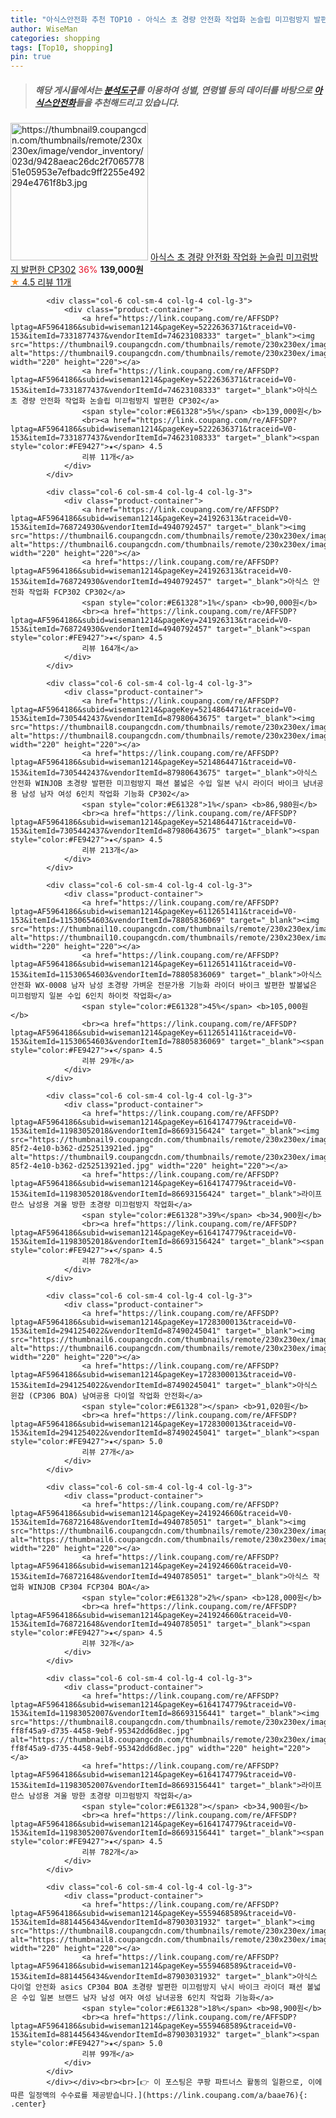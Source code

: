 ```yaml
---
title: "아식스안전화 추천 TOP10 - 아식스 초 경량 안전화 작업화 논슬립 미끄럼방지 발편한 CP302"
author: WiseMan
categories: shopping
tags: [Top10, shopping]
pin: true
---
```


> ##### 해당 게시물에서는 [**분석도구**](https://itemscout.io/)를 이용하여 **성별**, **연령별** 등의 데이터를 바탕으로 [**아식스안전화**](https://link.coupang.com/a/baae76)들을 추천해드리고 있습니다.
<div class="container"><div class="row">
            <div class="col-6 col-sm-4 col-lg-4 col-lg-3">
                <div class="product-container">
                    <a href="https://link.coupang.com/re/AFFSDP?lptag=AF5964186&subid=wiseman1214&pageKey=5222636371&traceid=V0-153&itemId=7331877436&vendorItemId=74623108314" target="_blank"><img src="https://thumbnail9.coupangcdn.com/thumbnails/remote/230x230ex/image/vendor_inventory/023d/9428aeac26dc2f706577851e05953e7efbadc9ff2255e492294e4761f8b3.jpg" alt="https://thumbnail9.coupangcdn.com/thumbnails/remote/230x230ex/image/vendor_inventory/023d/9428aeac26dc2f706577851e05953e7efbadc9ff2255e492294e4761f8b3.jpg" width="220" height="220"></a>
                    <a href="https://link.coupang.com/re/AFFSDP?lptag=AF5964186&subid=wiseman1214&pageKey=5222636371&traceid=V0-153&itemId=7331877436&vendorItemId=74623108314" target="_blank">아식스 초 경량 안전화 작업화 논슬립 미끄럼방지 발편한 CP302</a>
                    <span style="color:#E61328">36%</span> <b>139,000원</b>
                    <br><a href="https://link.coupang.com/re/AFFSDP?lptag=AF5964186&subid=wiseman1214&pageKey=5222636371&traceid=V0-153&itemId=7331877436&vendorItemId=74623108314" target="_blank"><span style="color:#FE9427">★</span> 4.5
                    리뷰 11개</a>
                </div>
            </div>
            
            <div class="col-6 col-sm-4 col-lg-4 col-lg-3">
                <div class="product-container">
                    <a href="https://link.coupang.com/re/AFFSDP?lptag=AF5964186&subid=wiseman1214&pageKey=5222636371&traceid=V0-153&itemId=7331877437&vendorItemId=74623108333" target="_blank"><img src="https://thumbnail9.coupangcdn.com/thumbnails/remote/230x230ex/image/vendor_inventory/023d/9428aeac26dc2f706577851e05953e7efbadc9ff2255e492294e4761f8b3.jpg" alt="https://thumbnail9.coupangcdn.com/thumbnails/remote/230x230ex/image/vendor_inventory/023d/9428aeac26dc2f706577851e05953e7efbadc9ff2255e492294e4761f8b3.jpg" width="220" height="220"></a>
                    <a href="https://link.coupang.com/re/AFFSDP?lptag=AF5964186&subid=wiseman1214&pageKey=5222636371&traceid=V0-153&itemId=7331877437&vendorItemId=74623108333" target="_blank">아식스 초 경량 안전화 작업화 논슬립 미끄럼방지 발편한 CP302</a>
                    <span style="color:#E61328">5%</span> <b>139,000원</b>
                    <br><a href="https://link.coupang.com/re/AFFSDP?lptag=AF5964186&subid=wiseman1214&pageKey=5222636371&traceid=V0-153&itemId=7331877437&vendorItemId=74623108333" target="_blank"><span style="color:#FE9427">★</span> 4.5
                    리뷰 11개</a>
                </div>
            </div>
            
            <div class="col-6 col-sm-4 col-lg-4 col-lg-3">
                <div class="product-container">
                    <a href="https://link.coupang.com/re/AFFSDP?lptag=AF5964186&subid=wiseman1214&pageKey=241926313&traceid=V0-153&itemId=768724930&vendorItemId=4940792457" target="_blank"><img src="https://thumbnail6.coupangcdn.com/thumbnails/remote/230x230ex/image/vendor_inventory/4805/88f12340d25302bf5554ab340f6132425cf99efa1af3a528ef4e86cb87ce.jpg" alt="https://thumbnail6.coupangcdn.com/thumbnails/remote/230x230ex/image/vendor_inventory/4805/88f12340d25302bf5554ab340f6132425cf99efa1af3a528ef4e86cb87ce.jpg" width="220" height="220"></a>
                    <a href="https://link.coupang.com/re/AFFSDP?lptag=AF5964186&subid=wiseman1214&pageKey=241926313&traceid=V0-153&itemId=768724930&vendorItemId=4940792457" target="_blank">아식스 안전화 작업화 FCP302 CP302</a>
                    <span style="color:#E61328">1%</span> <b>90,000원</b>
                    <br><a href="https://link.coupang.com/re/AFFSDP?lptag=AF5964186&subid=wiseman1214&pageKey=241926313&traceid=V0-153&itemId=768724930&vendorItemId=4940792457" target="_blank"><span style="color:#FE9427">★</span> 4.5
                    리뷰 164개</a>
                </div>
            </div>
            
            <div class="col-6 col-sm-4 col-lg-4 col-lg-3">
                <div class="product-container">
                    <a href="https://link.coupang.com/re/AFFSDP?lptag=AF5964186&subid=wiseman1214&pageKey=5214864471&traceid=V0-153&itemId=7305442437&vendorItemId=87980643675" target="_blank"><img src="https://thumbnail8.coupangcdn.com/thumbnails/remote/230x230ex/image/vendor_inventory/ea02/61e59e55876fadad625ca8279dc79e0c3598b1c8f9526e76bd6af7287690.jpg" alt="https://thumbnail8.coupangcdn.com/thumbnails/remote/230x230ex/image/vendor_inventory/ea02/61e59e55876fadad625ca8279dc79e0c3598b1c8f9526e76bd6af7287690.jpg" width="220" height="220"></a>
                    <a href="https://link.coupang.com/re/AFFSDP?lptag=AF5964186&subid=wiseman1214&pageKey=5214864471&traceid=V0-153&itemId=7305442437&vendorItemId=87980643675" target="_blank">아식스 안전화 WINJOB 초경량 발편한 미끄럼방지 패션 볼넓은 수입 일본 낚시 라이더 바이크 남녀공용 남성 남자 여성﻿ 6인치 작업화 기능화 CP302</a>
                    <span style="color:#E61328">1%</span> <b>86,980원</b>
                    <br><a href="https://link.coupang.com/re/AFFSDP?lptag=AF5964186&subid=wiseman1214&pageKey=5214864471&traceid=V0-153&itemId=7305442437&vendorItemId=87980643675" target="_blank"><span style="color:#FE9427">★</span> 4.5
                    리뷰 213개</a>
                </div>
            </div>
            
            <div class="col-6 col-sm-4 col-lg-4 col-lg-3">
                <div class="product-container">
                    <a href="https://link.coupang.com/re/AFFSDP?lptag=AF5964186&subid=wiseman1214&pageKey=6112651411&traceid=V0-153&itemId=11530654603&vendorItemId=78805836069" target="_blank"><img src="https://thumbnail10.coupangcdn.com/thumbnails/remote/230x230ex/image/vendor_inventory/cf08/1d82455cb02b28f39a6b2b5b803aa8a7925515365ddabf45524553e70594.JPG" alt="https://thumbnail10.coupangcdn.com/thumbnails/remote/230x230ex/image/vendor_inventory/cf08/1d82455cb02b28f39a6b2b5b803aa8a7925515365ddabf45524553e70594.JPG" width="220" height="220"></a>
                    <a href="https://link.coupang.com/re/AFFSDP?lptag=AF5964186&subid=wiseman1214&pageKey=6112651411&traceid=V0-153&itemId=11530654603&vendorItemId=78805836069" target="_blank">아식스 안전화 WX-0008 남자 남성 초경량 가벼운 전문가용 기능화 라이더 바이크 발편한 발볼넓은 미끄럼방지 일본 수입 6인치 하이컷 작업화</a>
                    <span style="color:#E61328">45%</span> <b>105,000원</b>
                    <br><a href="https://link.coupang.com/re/AFFSDP?lptag=AF5964186&subid=wiseman1214&pageKey=6112651411&traceid=V0-153&itemId=11530654603&vendorItemId=78805836069" target="_blank"><span style="color:#FE9427">★</span> 4.5
                    리뷰 29개</a>
                </div>
            </div>
            
            <div class="col-6 col-sm-4 col-lg-4 col-lg-3">
                <div class="product-container">
                    <a href="https://link.coupang.com/re/AFFSDP?lptag=AF5964186&subid=wiseman1214&pageKey=6164174779&traceid=V0-153&itemId=11983052018&vendorItemId=86693156424" target="_blank"><img src="https://thumbnail9.coupangcdn.com/thumbnails/remote/230x230ex/image/retail/images/2023/07/26/12/3/f993cb5a-85f2-4e10-b362-d252513921ed.jpg" alt="https://thumbnail9.coupangcdn.com/thumbnails/remote/230x230ex/image/retail/images/2023/07/26/12/3/f993cb5a-85f2-4e10-b362-d252513921ed.jpg" width="220" height="220"></a>
                    <a href="https://link.coupang.com/re/AFFSDP?lptag=AF5964186&subid=wiseman1214&pageKey=6164174779&traceid=V0-153&itemId=11983052018&vendorItemId=86693156424" target="_blank">라이프란스 남성용 겨울 방한 초경량 미끄럼방지 작업화</a>
                    <span style="color:#E61328">39%</span> <b>34,900원</b>
                    <br><a href="https://link.coupang.com/re/AFFSDP?lptag=AF5964186&subid=wiseman1214&pageKey=6164174779&traceid=V0-153&itemId=11983052018&vendorItemId=86693156424" target="_blank"><span style="color:#FE9427">★</span> 4.5
                    리뷰 782개</a>
                </div>
            </div>
            
            <div class="col-6 col-sm-4 col-lg-4 col-lg-3">
                <div class="product-container">
                    <a href="https://link.coupang.com/re/AFFSDP?lptag=AF5964186&subid=wiseman1214&pageKey=1728300013&traceid=V0-153&itemId=2941254022&vendorItemId=87490245041" target="_blank"><img src="https://thumbnail6.coupangcdn.com/thumbnails/remote/230x230ex/image/vendor_inventory/c45b/8facd9b5d52468316a10bae3d28c3eda25ed470d09db7f38e3d7e6390a0d.jpg" alt="https://thumbnail6.coupangcdn.com/thumbnails/remote/230x230ex/image/vendor_inventory/c45b/8facd9b5d52468316a10bae3d28c3eda25ed470d09db7f38e3d7e6390a0d.jpg" width="220" height="220"></a>
                    <a href="https://link.coupang.com/re/AFFSDP?lptag=AF5964186&subid=wiseman1214&pageKey=1728300013&traceid=V0-153&itemId=2941254022&vendorItemId=87490245041" target="_blank">아식스 윈잡 (CP306 BOA) 남여공용 다이얼 작업화 안전화</a>
                    <span style="color:#E61328"></span> <b>91,020원</b>
                    <br><a href="https://link.coupang.com/re/AFFSDP?lptag=AF5964186&subid=wiseman1214&pageKey=1728300013&traceid=V0-153&itemId=2941254022&vendorItemId=87490245041" target="_blank"><span style="color:#FE9427">★</span> 5.0
                    리뷰 27개</a>
                </div>
            </div>
            
            <div class="col-6 col-sm-4 col-lg-4 col-lg-3">
                <div class="product-container">
                    <a href="https://link.coupang.com/re/AFFSDP?lptag=AF5964186&subid=wiseman1214&pageKey=241924660&traceid=V0-153&itemId=768721648&vendorItemId=4940785051" target="_blank"><img src="https://thumbnail6.coupangcdn.com/thumbnails/remote/230x230ex/image/vendor_inventory/396c/e9c4ef8a996674fe023597da58a1061d4010437d0671dae24d5fa0585a99.jpg" alt="https://thumbnail6.coupangcdn.com/thumbnails/remote/230x230ex/image/vendor_inventory/396c/e9c4ef8a996674fe023597da58a1061d4010437d0671dae24d5fa0585a99.jpg" width="220" height="220"></a>
                    <a href="https://link.coupang.com/re/AFFSDP?lptag=AF5964186&subid=wiseman1214&pageKey=241924660&traceid=V0-153&itemId=768721648&vendorItemId=4940785051" target="_blank">아식스 작업화 WINJOB CP304 FCP304 BOA</a>
                    <span style="color:#E61328">2%</span> <b>128,000원</b>
                    <br><a href="https://link.coupang.com/re/AFFSDP?lptag=AF5964186&subid=wiseman1214&pageKey=241924660&traceid=V0-153&itemId=768721648&vendorItemId=4940785051" target="_blank"><span style="color:#FE9427">★</span> 4.5
                    리뷰 32개</a>
                </div>
            </div>
            
            <div class="col-6 col-sm-4 col-lg-4 col-lg-3">
                <div class="product-container">
                    <a href="https://link.coupang.com/re/AFFSDP?lptag=AF5964186&subid=wiseman1214&pageKey=6164174779&traceid=V0-153&itemId=11983052007&vendorItemId=86693156441" target="_blank"><img src="https://thumbnail8.coupangcdn.com/thumbnails/remote/230x230ex/image/retail/images/41763116240759-ff8f45a9-d735-4458-9ebf-95342dd6d8ec.jpg" alt="https://thumbnail8.coupangcdn.com/thumbnails/remote/230x230ex/image/retail/images/41763116240759-ff8f45a9-d735-4458-9ebf-95342dd6d8ec.jpg" width="220" height="220"></a>
                    <a href="https://link.coupang.com/re/AFFSDP?lptag=AF5964186&subid=wiseman1214&pageKey=6164174779&traceid=V0-153&itemId=11983052007&vendorItemId=86693156441" target="_blank">라이프란스 남성용 겨울 방한 초경량 미끄럼방지 작업화</a>
                    <span style="color:#E61328"></span> <b>34,900원</b>
                    <br><a href="https://link.coupang.com/re/AFFSDP?lptag=AF5964186&subid=wiseman1214&pageKey=6164174779&traceid=V0-153&itemId=11983052007&vendorItemId=86693156441" target="_blank"><span style="color:#FE9427">★</span> 4.5
                    리뷰 782개</a>
                </div>
            </div>
            
            <div class="col-6 col-sm-4 col-lg-4 col-lg-3">
                <div class="product-container">
                    <a href="https://link.coupang.com/re/AFFSDP?lptag=AF5964186&subid=wiseman1214&pageKey=5559468589&traceid=V0-153&itemId=8814456434&vendorItemId=87903031932" target="_blank"><img src="https://thumbnail8.coupangcdn.com/thumbnails/remote/230x230ex/image/vendor_inventory/01b3/b0f3ce9b9ca554a935470d01339e5526506b122bcfc20cd28d99a0475b75.jpg" alt="https://thumbnail8.coupangcdn.com/thumbnails/remote/230x230ex/image/vendor_inventory/01b3/b0f3ce9b9ca554a935470d01339e5526506b122bcfc20cd28d99a0475b75.jpg" width="220" height="220"></a>
                    <a href="https://link.coupang.com/re/AFFSDP?lptag=AF5964186&subid=wiseman1214&pageKey=5559468589&traceid=V0-153&itemId=8814456434&vendorItemId=87903031932" target="_blank">아식스 다이얼 안전화 asics CP304 BOA 초경량 발편한 미끄럼방지 낚시 바이크 라이더 패션 볼넓은 수입 일본 브랜드 남자 남성 여자 여성 남녀공용 6인치 작업화 기능화</a>
                    <span style="color:#E61328">18%</span> <b>98,900원</b>
                    <br><a href="https://link.coupang.com/re/AFFSDP?lptag=AF5964186&subid=wiseman1214&pageKey=5559468589&traceid=V0-153&itemId=8814456434&vendorItemId=87903031932" target="_blank"><span style="color:#FE9427">★</span> 5.0
                    리뷰 99개</a>
                </div>
            </div>
            </div></div><br><br>[👉 이 포스팅은 쿠팡 파트너스 활동의 일환으로, 이에 따른 일정액의 수수료를 제공받습니다.](https://link.coupang.com/a/baae76){: .center}